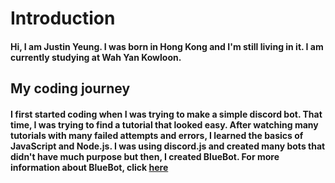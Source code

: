 # Introduction
#### Hi, I am Justin Yeung.  I was born in Hong Kong and I'm still living in it. I am currently studying at Wah Yan Kowloon.



## My coding journey
#### I first started coding when I was trying to make a simple discord bot. That time, I was trying to find a tutorial that looked easy. After watching many tutorials with many failed attempts and errors, I learned the basics of JavaScript and Node.js. I was using discord.js and created many bots that didn't have much purpose but then, I created BlueBot. For more information about BlueBot, click [here](https://github.com/JustinWYK/BlueBot)


